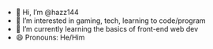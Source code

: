 - 👋 Hi, I’m @hazz144
- 👀 I’m interested in gaming, tech, learning to code/program
- 🌱 I’m currently learning the basics of front-end web dev
- 😄 Pronouns: He/Him

<!---
hazz144/hazz144 is a ✨ special ✨ repository because its `README.md` (this file) appears on your GitHub profile.
You can click the Preview link to take a look at your changes.
--->
